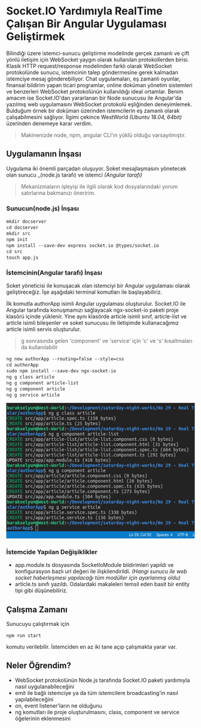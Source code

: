 # Socket.IO Yardımıyla RealTime Çalışan Bir Angular Uygulaması Geliştirmek

Bilindiği üzere istemci-sunucu geliştirme modelinde gerçek zamanlı ve çift yönlü iletişim için WebSocket yaygın olarak kullanılan protokollerden birisi. Klasik HTTP request/response modelinden farklı olarak WebSocket protokolünde sunucu, istemcinin talep göndermesine gerek kalmadan istemciye mesaj gönderebiliyor. Chat uygulamaları, eş zamanlı oyunlar, finansal bildirim yapan ticari programlar, online doküman yönetim sistemleri ve benzerleri WebSocket protokolünün kullanıldığı ideal ortamlar. Benim amacım ise Socket.IO'dan yararlanan bir Node sunucusu ile Angular'da yazılmış web uygulamasını WebSocket protokolü eşliğinden deneyimlemek. Bulduğum örnek bir doküman üzerinden istemcilerin eş zamanlı olarak çalışabilmesini sağlıyor. İlgimi çekince WestWorld _(Ubuntu 18.04, 64bit)_ üzerinden denemeye karar verdim.

>Makinenizde node, npm, angular CLI'ın yüklü olduğu varsayılmıştır.

## Uygulamanın İnşası

Uygulama iki önemli parçadan oluşuyor. Soket mesajlaşmasını yönetecek olan sunucu _(node.js tarafı) ve istemci _(Angular tarafı)_

>Mekanizmaların işleyişi ile ilgili olarak kod dosyalarındaki yorum satırlarına bakmanızı öneririm.

### Sunucun(node.js) İnşası

```
mkdir docserver
cd docserver
mkdir src
npm init
npm install --save-dev express socket.io @types/socket.io
cd src
touch app.js
```

### İstemcinin(Angular tarafı) İnşası

Soket yöneticisi ile konuşacak olan istemciyi bir Angular uygulaması olarak geliştireceğiz. İşe aşağıdaki terminal komutları ile başlayabiliriz.

İlk komutla authorApp isimli Angular uygulaması oluşturulur. Socket.IO ile Angular tarafında konuşmamızı sağlayacak ngx-socket-io paketi proje klasörü içinde yüklenir. Yine aynı klasörde article isimli sınıf, article-list ve article isimli bileşenler ve soket sunucusu ile iletişimde kullanacağımız article isimli servis oluşturulur.

>g sonrasında gelen 'component' ve 'service' için 'c' ve 's' kısaltmaları da kullanılabilir 

```
ng new authorApp --routing=false --style=css
cd authorApp
sudo npm install --save-dev ngx-socket-io
ng g class article
ng g component article-list
ng g component article
ng g service article
```

![assets/credit_1.png](assets/credit_1.png)

### İstemcide Yapılan Değişiklikler

- app.module.ts dosyasında SocketIoModule bildirimleri yapıldı ve konfigurasyon bazlı url değeri ile ilişkilendirildi. _(Hangi sunucu ile web socket haberleşmesi yapılacağı tüm modüller için ayarlanmış oldu)_
- article.ts sınıfı yazıldı. Odalardaki makaleleri temsil eden basit bir entity tipi gibi düşünebiliriz.


## Çalışma Zamanı

Sunucuyu çalıştırmak için

```
npm run start
```

komutu verilebilir. İstemciden en az iki tane açıp çalışmakta yarar var.



## Neler Öğrendim?

- WebSocket protokolünün Node.js tarafında Socket.IO paketi yardımıyla nasıl uygulanabileceğini
- emit ile bağlı istemciye ya da tüm istemcilere broadcasting'in nasıl yapılabileceğini
- on, event listener'ların ne olduğunu
- ng komutları ile proje oluşturulmasını, class, component ve service öğelerinin eklenmesini